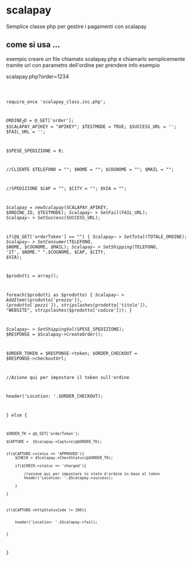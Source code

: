 # scalapay
Semplice classe php per gestire i pagamenti con scalapay


## come si usa ...


esempio creare un file chiamato scalapay.php e chiamarlo semplicemente tramite url con parametro dell'ordine 
per prendere info esempio 

scalapay.php?order=1234

<CODE>


require_once 'scalapay_class.inc.php';

$ORDINE_ID = @$_GET['order'];
$SCALAPAY_APIKEY = "APIKEY";
$TESTMODE = TRUE;
$SUCCESS_URL = '';
$FAIL_URL = '';

$SPESE_SPEDIZIONE = 0;

//CLIENTE
$TELEFONO = "";
$NOME = "";
$COGNOME = "";
$MAIL = "";


//SPEDIZIONE
$CAP = "";
$CITY =  "";
$VIA =  "";


$Scalapay = new Scalapay($SCALAPAY_APIKEY, $ORDINE_ID, $TESTMODE);
$Scalapay->SetFail($FAIL_URL);
$Scalapay->SetSuccess($SUCCESS_URL);


if(@$_GET['orderToken'] == "") {
$Scalapay->SetTotal($TOTALE_ORDINE);
$Scalapay->SetConsumer($TELEFONO, $NOME, $COGNOME, $MAIL);
$Scalapay->SetShipping($TELEFONO, 'IT', $NOME." ".$COGNOME, $CAP, $CITY, $VIA);

$prodotti = array();

foreach($prodotti as $prodotto) {
	$Scalapay->AddItem(($prodotto['prezzo']), ($prodotto['pezzi']),  stripslashes($prodotto['titolo']), "WEBSITE", stripslashes($prodotto['codice']));
}

$Scalapay->SetShippingVal($SPESE_SPEDIZIONE);
$RESPONSE = $Scalapay->CreateOrder();

$ORDER_TOKEN = $RESPONSE->token;
$ORDER_CHECKOUT = $RESPONSE->checkoutUrl;

//Azione qui per impostare il token sull'ordine

header('Location: '.$ORDER_CHECKOUT);
	

} else {


	$ORDER_TK = @$_GET['orderToken'];
	
	$CAPTURE =  $Scalapay->Capture(@$ORDER_TK);
	
	
	if($CAPTURE->status == 'APPROVED'){
		$CHECK = $Scalapay->CheckStatus(@$ORDER_TK);
		
		if($CHECK->status == 'charged'){
			
			//azione qui per impostare lo stato d'ordine in base al token 
			header('Location: '.$Scalapay->success);
			
		} 
		
	}
	
	
	
	if($CAPTURE->httpStatusCode != 200){
		
		
		header('Location: '.$Scalapay->fail);
		
		
	}





}

</CODE>
